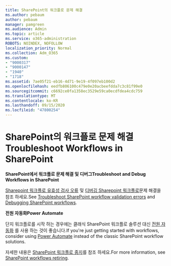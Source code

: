 ```yaml
---
title: SharePoint의 워크플로 문제 해결
ms.author: pebaum
author: pebaum
manager: pamgreen
ms.audience: Admin
ms.topic: article
ms.service: o365-administration
ROBOTS: NOINDEX, NOFOLLOW
localization_priority: Normal
ms.collection: Adm_O365
ms.custom:
- "9000317"
- "9000147"
- "1940"
- "1718"
ms.assetid: 7ae05f21-eb16-4d71-9e19-4f097eb100d2
ms.openlocfilehash: eedfb806100c479e0e20acbeefdda7c3c81f99e0
ms.sourcegitcommit: c6692ce0fa1358ec3529e59ca0ecdfdea4cdc759
ms.translationtype: MT
ms.contentlocale: ko-KR
ms.lasthandoff: 09/15/2020
ms.locfileid: "47800254"
---
```

# <a name="troubleshoot-workflows-in-sharepoint"></a><span data-ttu-id="bb966-102">SharePoint의 워크플로 문제 해결</span><span class="sxs-lookup"><span data-stu-id="bb966-102">Troubleshoot Workflows in SharePoint</span></span>

<span data-ttu-id="bb966-103">**SharePoint에서 워크플로 문제 해결 및 디버그**</span><span class="sxs-lookup"><span data-stu-id="bb966-103">**Troubleshoot and Debug Workflows in SharePoint**</span></span>

<span data-ttu-id="bb966-104">[Sharepoint 워크플로 유효성 검사 오류](https://docs.microsoft.com/sharepoint/dev/general-development/troubleshooting-sharepoint-server-workflow-validation-errors-in-visio) 및 [디버깅 Sharepoint 워크플로](https://docs.microsoft.com/sharepoint/dev/general-development/debugging-sharepoint-server-workflows)문제 해결을 참조 하세요.</span><span class="sxs-lookup"><span data-stu-id="bb966-104">See [Troubleshoot SharePoint workflow validation errors](https://docs.microsoft.com/sharepoint/dev/general-development/troubleshooting-sharepoint-server-workflow-validation-errors-in-visio) and [Debugging SharePoint workflows](https://docs.microsoft.com/sharepoint/dev/general-development/debugging-sharepoint-server-workflows).</span></span>

<span data-ttu-id="bb966-105">**전원 자동화**</span><span class="sxs-lookup"><span data-stu-id="bb966-105">**Power Automate**</span></span>

<span data-ttu-id="bb966-106">단지 워크플로를 시작 하는 경우에는 클래식 SharePoint 워크플로 솔루션 대신 [전원 자동화](https://docs.microsoft.com/power-automate/modern-approvals) 를 사용 하는 것이 좋습니다.</span><span class="sxs-lookup"><span data-stu-id="bb966-106">If you're just getting started with workflows, consider using [Power Automate](https://docs.microsoft.com/power-automate/modern-approvals) instead of the classic SharePoint workflow solutions.</span></span>

<span data-ttu-id="bb966-107">자세한 내용은 [SharePoint 워크플로 중지](https://docs.microsoft.com/alchemyinsights/sharepoint-workflows-retiring)를 참조 하세요.</span><span class="sxs-lookup"><span data-stu-id="bb966-107">For more information, see [SharePoint workflows retiring](https://docs.microsoft.com/alchemyinsights/sharepoint-workflows-retiring).</span></span>
